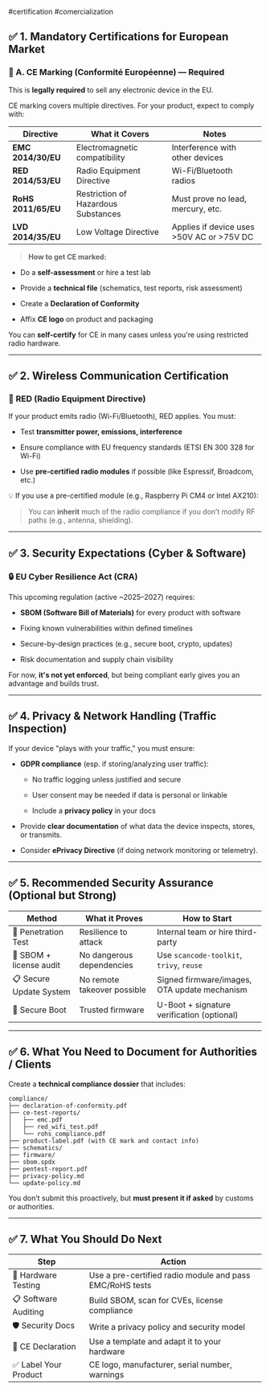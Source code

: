 #certification #comercialization 

## ✅ 1. **Mandatory Certifications for European Market**

### 🔶 A. CE Marking (Conformité Européenne) — **Required**

This is **legally required** to sell any electronic device in the EU.

CE marking covers multiple directives. For your product, expect to comply with:

|Directive|What it Covers|Notes|
|---|---|---|
|**EMC 2014/30/EU**|Electromagnetic compatibility|Interference with other devices|
|**RED 2014/53/EU**|Radio Equipment Directive|Wi-Fi/Bluetooth radios|
|**RoHS 2011/65/EU**|Restriction of Hazardous Substances|Must prove no lead, mercury, etc.|
|**LVD 2014/35/EU**|Low Voltage Directive|Applies if device uses >50V AC or >75V DC|

> **How to get CE marked:**

- Do a **self-assessment** or hire a test lab
    
- Provide a **technical file** (schematics, test reports, risk assessment)
    
- Create a **Declaration of Conformity**
    
- Affix **CE logo** on product and packaging
    

You can **self-certify** for CE in many cases unless you're using restricted radio hardware.

---

## ✅ 2. **Wireless Communication Certification**

### 📶 RED (Radio Equipment Directive)

If your product emits radio (Wi-Fi/Bluetooth), RED applies. You must:

- Test **transmitter power, emissions, interference**
    
- Ensure compliance with EU frequency standards (ETSI EN 300 328 for Wi-Fi)
    
- Use **pre-certified radio modules** if possible (like Espressif, Broadcom, etc.)
    

💡 If you use a pre-certified module (e.g., Raspberry Pi CM4 or Intel AX210):

> You can **inherit** much of the radio compliance if you don’t modify RF paths (e.g., antenna, shielding).

---

## ✅ 3. **Security Expectations (Cyber & Software)**

### 🔒 EU Cyber Resilience Act (CRA)

This upcoming regulation (active ~2025–2027) requires:

- **SBOM (Software Bill of Materials)** for every product with software
    
- Fixing known vulnerabilities within defined timelines
    
- Secure-by-design practices (e.g., secure boot, crypto, updates)
    
- Risk documentation and supply chain visibility
    

For now, **it's not yet enforced**, but being compliant early gives you an advantage and builds trust.

---

## ✅ 4. **Privacy & Network Handling (Traffic Inspection)**

If your device "plays with your traffic," you must ensure:

- **GDPR compliance** (esp. if storing/analyzing user traffic):
    
    - No traffic logging unless justified and secure
        
    - User consent may be needed if data is personal or linkable
        
    - Include a **privacy policy** in your docs
        
- Provide **clear documentation** of what data the device inspects, stores, or transmits.
    
- Consider **ePrivacy Directive** (if doing network monitoring or telemetry).
    

---

## ✅ 5. **Recommended Security Assurance (Optional but Strong)**

|Method|What it Proves|How to Start|
|---|---|---|
|🔐 Penetration Test|Resilience to attack|Internal team or hire third-party|
|🧾 SBOM + license audit|No dangerous dependencies|Use `scancode-toolkit`, `trivy`, `reuse`|
|📋 Secure Update System|No remote takeover possible|Signed firmware/images, OTA update mechanism|
|🔐 Secure Boot|Trusted firmware|U-Boot + signature verification (optional)|

---

## ✅ 6. **What You Need to Document for Authorities / Clients**

Create a **technical compliance dossier** that includes:

```
compliance/
├── declaration-of-conformity.pdf
├── ce-test-reports/
│   ├── emc.pdf
│   ├── red_wifi_test.pdf
│   └── rohs_compliance.pdf
├── product-label.pdf (with CE mark and contact info)
├── schematics/
├── firmware/
├── sbom.spdx
├── pentest-report.pdf
├── privacy-policy.md
└── update-policy.md
```

You don’t submit this proactively, but **must present it if asked** by customs or authorities.

---

## ✅ 7. **What You Should Do Next**

| Step                 | Action                                                   |
| -------------------- | -------------------------------------------------------- |
| 🧪 Hardware Testing  | Use a pre-certified radio module and pass EMC/RoHS tests |
| 📋 Software Auditing | Build SBOM, scan for CVEs, license compliance            |
| 🛡️ Security Docs    | Write a privacy policy and security model                |
| 📝 CE Declaration    | Use a template and adapt it to your hardware             |
| ✅ Label Your Product | CE logo, manufacturer, serial number, warnings           |
